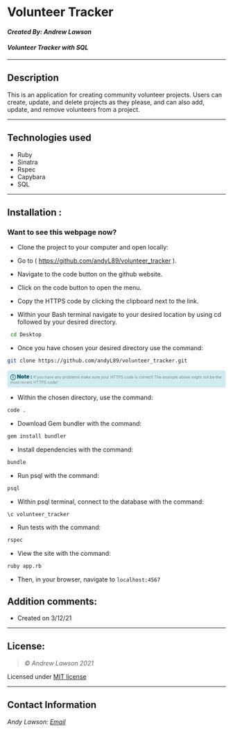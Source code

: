 # Volunteer Tracker
#### *Created By: Andrew Lawson*
#### *Volunteer Tracker with SQL*

* * *

## Description
This is an application for creating community volunteer projects. Users can create, update, and delete projects as they please, and can also add, update, and remove volunteers from a project.
* * *

## Technologies used
* Ruby
* Sinatra
* Rspec
* Capybara
* SQL

* * *


## Installation :
### Want to see this webpage now?

* Clone the project to your computer and open locally:

* Go to ( https://github.com/andyL89/volunteer_tracker ).

*  Navigate to the code button on the github website.

* Click on the code button to open the menu.

- Copy the HTTPS code by clicking the clipboard next to the link.

- Within your Bash terminal navigate to your desired location by using cd followed by your desired directory.

```bash
 cd Desktop
```

- Once you have chosen your desired directory use the command:
```bash
git clone https://github.com/andyL89/volunteer_tracker.git
```

<div
  style="
    background-color: #d1ecf1;
    color: grey; padding: 6px;
    font-size: 9px;
    border-radius: 5px;
    border: 1px solid #d4ecf1;
    margin-bottom: 12px"
>
  <span
    style="
      font-size: 12px;
      font-weight: 600;
      color: #0c5460;"
  >
    ⓘ
  </span>
  <span
    style="
      font-size: 12px;
      font-weight: 900;
      color: #0c5460;
      margin-bottom: 24px"
  >
    Note :
  </span>
  If you have any problems make sure your HTTPS code is correct! The example above might not be the most recent HTTPS code!
</div>


* Within the chosen directory, use the command:

``` bash
code .
```

* Download Gem bundler with the command:

``` bash
gem install bundler
```

* Install dependencies with the command:

``` bash
bundle
```

* Run psql with the command:

``` bash
psql
```

* Within psql terminal, connect to the database with the command:

``` bash
\c volunteer_tracker
```

* Run tests with the command:

``` bash
rspec
```

* View the site with the command:

``` bash
ruby app.rb
```

* Then, in your browser, navigate to `localhost:4567`

## Addition comments:
* Created on 3/12/21

* * *

## License:
> *&copy; Andrew Lawson 2021*

Licensed under [MIT license](https://mit-license.org/)

* * *

## Contact Information
_Andy Lawson: [Email](alawson89@gmail.com)_